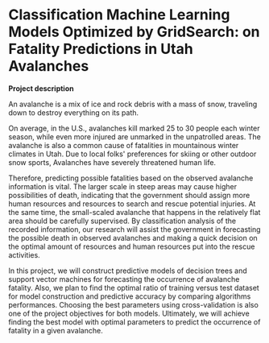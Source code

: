 # Classification Machine Learning Models Optimized by GridSearch: on Fatality Predictions in Utah Avalanches

**Project description** 

An avalanche is a mix of ice and rock debris with a mass of snow, traveling down to destroy everything on its path. 

On average, in the U.S., avalanches kill marked 25 to 30 people each winter season, while even more injured are unmarked in the unpatrolled areas. 
The avalanche is also a common cause of fatalities in mountainous winter climates in Utah. Due to local folks' preferences for skiing or other outdoor snow sports, Avalanches have severely threatened human life. 

Therefore, predicting possible fatalities based on the observed avalanche information is vital. The larger scale in steep areas may cause higher possibilities of death, indicating that the government should assign more human resources and resources to search and rescue potential injuries. At the same time, the small-scaled avalanche that happens in the relatively flat area should be carefully supervised. By classification analysis of the recorded information, our research will assist the government in forecasting the possible death in observed avalanches and making a quick decision on the optimal amount of resources and human resources put into the rescue activities. 

In this project, we will construct predictive models of decision trees and support vector machines for forecasting the occurrence of avalanche fatality. Also, we plan to find the optimal ratio of training versus test dataset for model construction and predictive accuracy by comparing algorithms performances. Choosing the best parameters using cross-validation is also one of the project objectives for both models. Ultimately, we will achieve finding the best model with optimal parameters to predict the occurrence of fatality in a given avalanche. 


